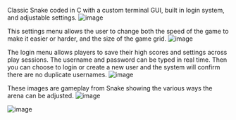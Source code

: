 Classic Snake coded in C with a custom terminal GUI, built in login system, and adjustable settings.
![image](https://github.com/user-attachments/assets/78d3af7f-7f98-4157-9fc5-4b305b08459e)

This settings menu allows the user to change both the speed of the game to make it easier or harder, and the size of the game grid.
![image](https://github.com/user-attachments/assets/a2b1f102-a124-472e-b491-dc669b81dca6)

The login menu allows players to save their high scores and settings across play sessions. The username and password can be typed in real time. Then you can choose to login or create a new user and the system will confirm there are no duplicate usernames.
![image](https://github.com/user-attachments/assets/983e57b0-d101-4616-8a57-ed036f4f1da4)

These images are gameplay from Snake showing the various ways the arena can be adjusted.
![image](https://github.com/user-attachments/assets/f8a45fa7-f8da-4585-80d4-8924042a9d7a)

![image](https://github.com/user-attachments/assets/58acc1ab-6dfd-48d2-9e02-05190b73b37b)
